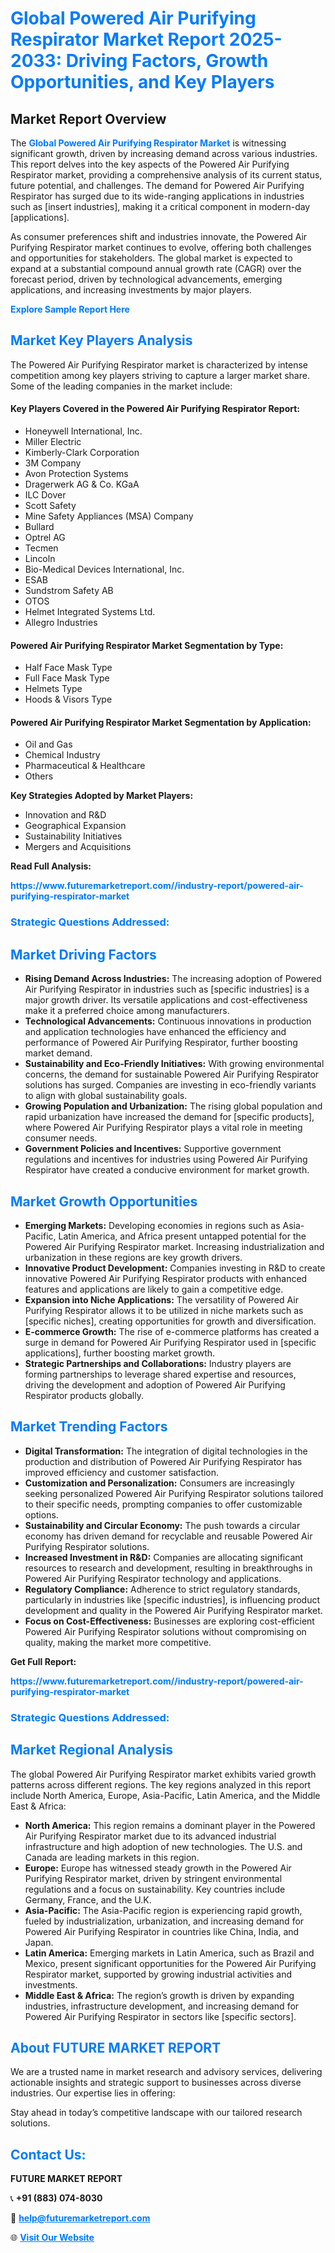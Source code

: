 <h1 style="color: #007BFF;">Global Powered Air Purifying Respirator Market Report 2025-2033: Driving Factors, Growth Opportunities, and Key Players</h1>

<section id="overview">
<h2>Market Report Overview</h2>
<p>The <a href="https://www.futuremarketreport.com//industry-report/powered-air-purifying-respirator-market" style="color: #007BFF; text-decoration: none;"><strong>Global Powered Air Purifying Respirator Market</strong></a> is witnessing significant growth, driven by increasing demand across various industries. This report delves into the key aspects of the Powered Air Purifying Respirator market, providing a comprehensive analysis of its current status, future potential, and challenges. The demand for Powered Air Purifying Respirator has surged due to its wide-ranging applications in industries such as [insert industries], making it a critical component in modern-day [applications].</p>
<p>As consumer preferences shift and industries innovate, the Powered Air Purifying Respirator market continues to evolve, offering both challenges and opportunities for stakeholders. The global market is expected to expand at a substantial compound annual growth rate (CAGR) over the forecast period, driven by technological advancements, emerging applications, and increasing investments by major players.</p>
</section>

<section id="overview">
<p><a href="https://www.futuremarketreport.com//request-sample/reportId=81709" style="color: #007BFF; text-decoration: none;"><strong>Explore Sample Report Here</strong></a></p>
</section>

<section id="key-players">
<h2 style="color: #007BFF;">Market Key Players Analysis</h2>
<p>The Powered Air Purifying Respirator market is characterized by intense competition among key players striving to capture a larger market share. Some of the leading companies in the market include:</p>
<h4>Key Players Covered in the Powered Air Purifying Respirator Report:</h4>
<ul><li>Honeywell International, Inc.</li><li>Miller Electric</li><li>Kimberly-Clark Corporation</li><li>3M Company</li><li>Avon Protection Systems</li><li>Dragerwerk AG &amp; Co. KGaA</li><li>ILC Dover</li><li>Scott Safety</li><li>Mine Safety Appliances (MSA) Company</li><li>Bullard</li><li>Optrel AG</li><li>Tecmen</li><li>Lincoln</li><li>Bio-Medical Devices International, Inc.</li><li>ESAB</li><li>Sundstrom Safety AB</li><li>OTOS</li><li>Helmet Integrated Systems Ltd.</li><li>Allegro Industries</li></ul>
<h4>Powered Air Purifying Respirator Market Segmentation by Type:</h4>
<ul><li>Half Face Mask Type</li><li>Full Face Mask Type</li><li>Helmets Type</li><li>Hoods &amp; Visors Type</li></ul>

<h4>Powered Air Purifying Respirator Market Segmentation by Application:</h4>
<ul><li>Oil and Gas</li><li>Chemical Industry</li><li>Pharmaceutical &amp; Healthcare</li><li>Others</li></ul>
<p><strong>Key Strategies Adopted by Market Players:</strong></p>
<ul>
<li>Innovation and R&D</li>
<li>Geographical Expansion</li>
<li>Sustainability Initiatives</li>
<li>Mergers and Acquisitions</li>
</ul>
</section>

<section>
<p><strong>Read Full Analysis: </strong></p><a href="https://www.futuremarketreport.com//industry-report/powered-air-purifying-respirator-market" style="color: #007BFF; text-decoration: none;"><strong>https://www.futuremarketreport.com//industry-report/powered-air-purifying-respirator-market</strong></a>
<h3 style="color: #007BFF;">Strategic Questions Addressed:</h3>
</section>

<section id="driving-factors">
<h2 style="color: #007BFF;">Market Driving Factors</h2>
<ul>
<li><strong>Rising Demand Across Industries:</strong> The increasing adoption of Powered Air Purifying Respirator in industries such as [specific industries] is a major growth driver. Its versatile applications and cost-effectiveness make it a preferred choice among manufacturers.</li>
<li><strong>Technological Advancements:</strong> Continuous innovations in production and application technologies have enhanced the efficiency and performance of Powered Air Purifying Respirator, further boosting market demand.</li>
<li><strong>Sustainability and Eco-Friendly Initiatives:</strong> With growing environmental concerns, the demand for sustainable Powered Air Purifying Respirator solutions has surged. Companies are investing in eco-friendly variants to align with global sustainability goals.</li>
<li><strong>Growing Population and Urbanization:</strong> The rising global population and rapid urbanization have increased the demand for [specific products], where Powered Air Purifying Respirator plays a vital role in meeting consumer needs.</li>
<li><strong>Government Policies and Incentives:</strong> Supportive government regulations and incentives for industries using Powered Air Purifying Respirator have created a conducive environment for market growth.</li>
</ul>
</section>

<section id="growth-opportunities">
<h2 style="color: #007BFF;">Market Growth Opportunities</h2>
<ul>
<li><strong>Emerging Markets:</strong> Developing economies in regions such as Asia-Pacific, Latin America, and Africa present untapped potential for the Powered Air Purifying Respirator market. Increasing industrialization and urbanization in these regions are key growth drivers.</li>
<li><strong>Innovative Product Development:</strong> Companies investing in R&D to create innovative Powered Air Purifying Respirator products with enhanced features and applications are likely to gain a competitive edge.</li>
<li><strong>Expansion into Niche Applications:</strong> The versatility of Powered Air Purifying Respirator allows it to be utilized in niche markets such as [specific niches], creating opportunities for growth and diversification.</li>
<li><strong>E-commerce Growth:</strong> The rise of e-commerce platforms has created a surge in demand for Powered Air Purifying Respirator used in [specific applications], further boosting market growth.</li>
<li><strong>Strategic Partnerships and Collaborations:</strong> Industry players are forming partnerships to leverage shared expertise and resources, driving the development and adoption of Powered Air Purifying Respirator products globally.</li>
</ul>
</section>

<section id="trending-factors">
<h2 style="color: #007BFF;">Market Trending Factors</h2>
<ul>
<li><strong>Digital Transformation:</strong> The integration of digital technologies in the production and distribution of Powered Air Purifying Respirator has improved efficiency and customer satisfaction.</li>
<li><strong>Customization and Personalization:</strong> Consumers are increasingly seeking personalized Powered Air Purifying Respirator solutions tailored to their specific needs, prompting companies to offer customizable options.</li>
<li><strong>Sustainability and Circular Economy:</strong> The push towards a circular economy has driven demand for recyclable and reusable Powered Air Purifying Respirator solutions.</li>
<li><strong>Increased Investment in R&D:</strong> Companies are allocating significant resources to research and development, resulting in breakthroughs in Powered Air Purifying Respirator technology and applications.</li>
<li><strong>Regulatory Compliance:</strong> Adherence to strict regulatory standards, particularly in industries like [specific industries], is influencing product development and quality in the Powered Air Purifying Respirator market.</li>
<li><strong>Focus on Cost-Effectiveness:</strong> Businesses are exploring cost-efficient Powered Air Purifying Respirator solutions without compromising on quality, making the market more competitive.</li>
</ul>
</section>

<section>
<p><strong>Get Full Report: </strong></p><a href="https://www.futuremarketreport.com//industry-report/powered-air-purifying-respirator-market" style="color: #007BFF; text-decoration: none;"><strong>https://www.futuremarketreport.com//industry-report/powered-air-purifying-respirator-market</strong></a>
<h3 style="color: #007BFF;">Strategic Questions Addressed:</h3>
</section>


<section id="regional-analysis">
<h2 style="color: #007BFF;">Market Regional Analysis</h2>
<p>The global Powered Air Purifying Respirator market exhibits varied growth patterns across different regions. The key regions analyzed in this report include North America, Europe, Asia-Pacific, Latin America, and the Middle East & Africa:</p>
<ul>
<li><strong>North America:</strong> This region remains a dominant player in the Powered Air Purifying Respirator market due to its advanced industrial infrastructure and high adoption of new technologies. The U.S. and Canada are leading markets in this region.</li>
<li><strong>Europe:</strong> Europe has witnessed steady growth in the Powered Air Purifying Respirator market, driven by stringent environmental regulations and a focus on sustainability. Key countries include Germany, France, and the U.K.</li>
<li><strong>Asia-Pacific:</strong> The Asia-Pacific region is experiencing rapid growth, fueled by industrialization, urbanization, and increasing demand for Powered Air Purifying Respirator in countries like China, India, and Japan.</li>
<li><strong>Latin America:</strong> Emerging markets in Latin America, such as Brazil and Mexico, present significant opportunities for the Powered Air Purifying Respirator market, supported by growing industrial activities and investments.</li>
<li><strong>Middle East & Africa:</strong> The region’s growth is driven by expanding industries, infrastructure development, and increasing demand for Powered Air Purifying Respirator in sectors like [specific sectors].</li>
</ul>
</section>

<footer>
<h2 style="color: #007BFF;">About FUTURE MARKET REPORT</h2>
<p>We are a trusted name in market research and advisory services, delivering actionable insights and strategic support to businesses across diverse industries. Our expertise lies in offering:</p>

<p>Stay ahead in today’s competitive landscape with our tailored research solutions.</p>

<h2 style="color: #007BFF;">Contact Us:</h2>
<p><strong>FUTURE MARKET REPORT</strong></p>
<p>📞 <strong>+91 (883) 074-8030</strong></p>
<p>📧 <strong><a href="mailto:help@futuremarketreport.com" style="color: #007BFF;">help@futuremarketreport.com</a></strong></p>
<p>🌐 <strong><a href="https://www.futuremarketreport.com/" style="color: #007BFF;">Visit Our Website</a></strong></p>
</footer>